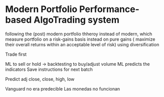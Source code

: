 # Modern Portfolio Performance-based AlgoTrading system

following the (post) modern portfolio thheroy instead of modern, which measure portfolio on a risk-gains basis instead on pure gains ( maximize their overall returns within an acceptable level of risk) using diversification

Trade first

ML to sell or hold -> backtesting to buy/adjust volume
    ML predicts the indicators
    Save instructions for next batch

Predict adj close, close, high, low


Vanguard no era predecible
Las monedas no funcionan
